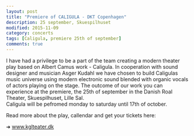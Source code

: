 ```yaml
---
layout: post
title: "Premiere of CALIGULA - DKT Copenhagen"
description: 25 september, Skuespilhuset
modified: 2015-11-09
category: concerts
tags: [Caligula, premiere 25th of september]
comments: true
---
```

I have had a privilege to be a part of the team creating a modern theater play based on Albert Camus work - Caligula. In cooperation with sound designer and musician Asger Kudahl we have chosen to build Caligulas music universe using modern electronic sound blended with organic vocals of actors playing on the stage. The outcome of our work you can experience at the premiere, the 25th of september in the Danish Roal Theater, Skuespilhuset, Lille Sal.<br>
Caligula will be pefromed monday to saturday until 17th of october.

Read more about the play, callendar and get your tickets here:

➜ <a href="https://kglteater.dk/det-sker/sason-2015-2016/skuespil/caligula/">www.kglteater.dk</a>






